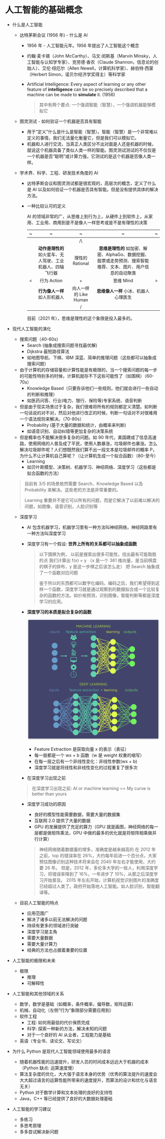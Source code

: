 # 人工智能的基础概念

* 什么是人工智能

	+ 达特茅斯会议 (1956 年) - 什么是 AI

		- 1956 年 - 人工智能元年。1956 年提出了人工智能这个概念
		- 约翰·麦卡锡（John McCarthy）、马文·闵斯基（Marvin Minsky，人工智能与认知学专家）、克劳德·香农（Claude Shannon，信息论的创始人）、艾伦·纽厄尔（Allen Newell，计算机科学家）、赫伯特·西蒙（Herbert Simon，诺贝尔经济学奖得主）等科学家
		- Artificial Intelligence: Every aspect of learning or any other feature of **intelligence** can be so precisely described that a machine can be made to **simulate** it. (1956)

			> 其中有两个要点: 一个强调智能（智慧），一个强调机器能够模拟它

	+ 图灵测试 - 如何验证一个机器是否具有智能

		- 用于“定义”什么是什么是智能（智慧）。智能（智慧）是一个非常难以定义的事情，我们无法量化衡量它，但是我们可以模拟它。
		- 机器和人进行交流，当真正人类区分不出对面是人还是机器的时候，就说这个机器具备了类似人类一样的智能。图灵测试测试的不仅仅是一个机器是否“聪明”或计算力强，它测试的是这个机器是否像人类一样。

	+ 学术界、科学、工程、研发技术角度的 AI

		- 达特茅斯会议和图灵测试都是很宏观的，高层次的概念，定义了什么是 AI 以及如何验证一个机器是否具有智能。但是没有提供具体的解决方法。

		- 一种比较认可的定义
			
			AI 的领域非常的广，从思维上到行为上，从硬件上到软件上，从家用、工业用、商用到是不是像人一样思考或是不是有理性的决策
			
			| ~ | ~ | ~ | ~ | ~ |
			| :----: | :----: | :----: | :----: | :----: |
			|      |      | /\ |     |      |
			|      | **动作是理性的** 如火星车、无人驾驶、工业机器人、四轴飞行器 | 理性的 Rational | **思维是理性的** 如加密、解密、AlphaGo、数据挖掘、股票或走势预测、搜索智能推荐、文本、图片、用户信息的自动聚类 |      |
			| < | 行为 Action | + | 思维 Mind | > |
			|      | **行为像人一样** 如人形机器人 | 向人一样的 Like Human | **思维像人一样** 小冰、机器人心理医生 |      |
			|      |      | \/ |      |      |
			
			目前（2021 年），思维是理性的这个象限是投入最多的。
		      
* 现代人工智能的演化

	+ 搜索问题（40-60s）
		* Search (抽象成搜索问题寻找最优解)
		* Dijkstra 最短路径算法
		* 如地图导航、下棋、IBM 深蓝、简单的推理问题（这些都可以抽象成搜索问题）
	+ 由于计算机的存储容量和计算性能是有极限的，当一个搜索问题的每一步的可能性特别多的时候，计算机就存不下这些可能性了（如围棋）（60-70s）
		* Knowledge Based（只要告诉他们一些规则，他们就会进行一些自动的判断和推理）
		* 如医药问答、行业(电力、银行、保险等)专家系统、语音判断
	+ 但是由于现实场景过于复杂，我们很难将所有的规则都定义清楚。如判断一句话说的对不对，然后对他进行改正的时候，判断一句话对不对很难用一个语法规则来解决。（70-80s）
		* Probability (基于大量的数据和统计，由概率来判断)
		* 如语音识别、自动纠错等更加复杂的决策系统
	+ 但是概率也不能解决很多复杂的问题。如 90 年代，美国建成了信息高速路，使用网络的人普及成了平民，使用人数暴涨，垃圾邮件也暴涨。怎么解决垃圾邮件呢？人们想既然我们算不出一段文本是垃圾邮件的概率 P，为什么不让计算机自己算呢？（让计算机生成一个拟合函数）（80-至今）
		* Learning
		* 如贝叶斯模型、决策树、机器学习、神经网络、深度学习（这些都是拟合函数的方法）

	> 目前有 3/5 的场景依然需要 Search、Knowledge Based 以及 Probability 来解决。这些老的方法是非常重要的。
	>
	> Learning 重要并不是它可以所有的问题，而是它解决了以前难以解决的问题，如图像、语音识别，人脸识别等
			
	- 深度学习
		* AI 包含机器学习，机器学习里有一种方法叫神经网络，神经网路里有一种方法叫深度学习
		* 深度学习有一个假设: **世界上所有的关系都可以抽象成函数**

			> 以下围棋为例，
			> 以前是搜索出很多可能性，找出最有可能取胜的点
			> 我们计算出 f(x) = y （x 是一个 361 维向量，是当前棋盘的棋子的排布，y 是这一步棋之后该怎么走） 把 Search 抽象成了一个函数对应问题
			>
			> 鉴于所以的东西都可以数字化编码，编码之后，我们希望得到这样一个函数，深度学习就是通过观察到的数据拟合成一个比较复杂的函数的方法。如价格预测，识别图像，智能判断等都是深度学习的应用。
		
		* **深度学习的本质是拟合复杂的函数**
		
			![深度学习](./img/1.deep_learning.png)		
			- Feature Extraction 是获取向量 x 的表示（表征）
			- 每一层都是一个 wx + b 函数（w 是 weight 权重的缩写）
			- 在每一层之后有一个非线性变化：非线性参数(wx + b)
			- 深度学习就是将线性和非线性变化的过程重复了很多次

		* 在深度学习出现之前
		> 在深度学习出现之前: AI or machine learning == My curve is better than yours
		
		* 深度学习成功的原因
			- 良好的模型性能需要数据，需要大量的数据集
			- 互联网 2.0 提供了大量的数据
			- GPU 的发展提供了充足的算力（GPU 就是画图，神经网络的每一层都是做矩阵乘法，GPU 中做的最多的优化就是将矩阵相乘做并行计算） 

			> 神经网络随着数据量的增多，准确度是越来越高的
			> 在 2012 年之前，top 的错误率在 26%，大约每年前进一个百分点，大家预估图像识别这种技术将来会在 2040 年左右才能使用，大约要 26 年。
			> 但是，2012 年，多伦多大学的一些人，利用深度学习，将错误率降到了 16%，一年进步了 10%，从那之后深度学习开始普及。
			> 2015 年左右开始，计算机视觉识别图片的准确度已经超过人类了。政府开始落地人工智能。如人脸识别，智能翻译等。
		
	- 目前人工智能的特点
		* 应用范围广
		* 解决了诸多以前无法解决的问题
		* 持续有更多的领域进行突破
		* 深度学习是主角
		* 需要大量数据
		* 需要大量计算力
		* 经典的方法也占据着重要的位置

* 人工智能的极限和未来
	+ 极限
		+ 推理
		+ 可解释性

* 人工智能和其他领域的关系
	+ 数学，数学是基础（如概率，条件概率，偏导数，矩阵运算）
	+ 机械、自动化（左侧“行为”象限部分需要应用到）
	+ 软件工程
		+ 工程: 如何用最低的代价保质完成
		+ 科学: 探索一种新的方法，解决未知的问题
		+ 对于一个良好的 AI 从业者，工程能力是基础
	+ 英语（专业书、读论文、写论文）

* 为什么 Python 是现代人工智能领域使用最多的语言
	+ 随着机器性能的迅速提升，研发人员的时间成本远远大于机器的成本（Python 缺点: 运算速度慢）
	+ 算法复杂度的优化，大大强于语言本身的优势（优秀的算法提升的速度会大大超过语言的运算性能所带来的速度提升，而算法的设计和优化与语言无关）
	+ Python 对于数学计算和文本处理的良好的支持性
	+ Java，C++ 等已经提供了良好的大数据处理基础

* 人工智能的学习建议
	+ 多练习
	+ 多思考原理
	+ 多多尝试解决新问题
